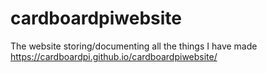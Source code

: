 # cardboardpiwebsite
The website storing/documenting all the things I have made
https://cardboardpi.github.io/cardboardpiwebsite/
